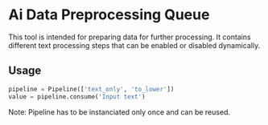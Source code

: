 # Ai Data Preprocessing Queue

This tool is intended for preparing data for further processing.
It contains different text processing steps that can be enabled or disabled dynamically.

## Usage
```python
pipeline = Pipeline(['text_only', 'to_lower'])
value = pipeline.consume('Input text')
```
Note: Pipeline has to be instanciated only once and can be reused.

